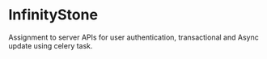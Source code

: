 # InfinityStone
Assignment to server APIs for user authentication, transactional and Async update using celery task.
